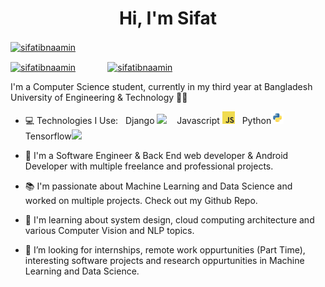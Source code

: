 <h1 align="Center">  Hi, I'm Sifat </h1>

<p align="center">

<a href="https://www.linkedin.com/in/sifatibnaamin9/" target="_blank"><img align="center" src="https://cdn.jsdelivr.net/npm/simple-icons@3.1.0/icons/linkedin.svg" alt="sifatibnaamin" height="25" width="25" /></a>&nbsp;&nbsp;&nbsp;&nbsp;&nbsp;&nbsp;&nbsp;&nbsp;&nbsp;&nbsp;&nbsp;&nbsp;

<a href="https://www.instagram.com/sifatibnaamin/" target="_blank"><img align="center" src="https://cdn.jsdelivr.net/npm/simple-icons@3.0.1/icons/instagram.svg" alt="sifatibnaamin" height="25" width="25" /></a>&nbsp;&nbsp;&nbsp;&nbsp;&nbsp;&nbsp;&nbsp;&nbsp;&nbsp;&nbsp;&nbsp;&nbsp;
  <a href="mailto:sifatibna.amin9@gmail.com" target="_blank"><img align="center" src="https://cdn.jsdelivr.net/npm/simple-icons@3.1.0/icons/gmail.svg" alt="sifatibnaamin" height="25" width="25" /></a>
</p>

I'm a Computer Science student, currently in my third year at Bangladesh University of Engineering & Technology 👨‍🎓

  - :computer: Technologies I Use:&nbsp;&nbsp; Django <img height="20" src="https://static.djangoproject.com/img/logos/django-logo-positive.png"> &nbsp;&nbsp; Javascript <img height="20" src="https://raw.githubusercontent.com/github/explore/80688e429a7d4ef2fca1e82350fe8e3517d3494d/topics/javascript/javascript.png">&nbsp;&nbsp; Python<img height="20" src="https://raw.githubusercontent.com/github/explore/80688e429a7d4ef2fca1e82350fe8e3517d3494d/topics/python/python.png">&nbsp;&nbsp; Tensorflow<img height="20" src="https://user-images.githubusercontent.com/29299547/89239583-76929380-d61b-11ea-93ac-156bdeb453e5.png">

- 🔭 I'm a Software Engineer & Back End web developer & Android Developer with multiple freelance and professional projects.

- :books: I'm passionate about Machine Learning and Data Science and worked on multiple projects. Check out my Github Repo.

- 🌱 I'm learning about system design, cloud computing architecture and various Computer Vision and NLP topics.

- 👯 I’m looking for internships, remote work oppurtunities (Part Time), interesting software projects and research oppurtunities in Machine Learning and Data Science.

